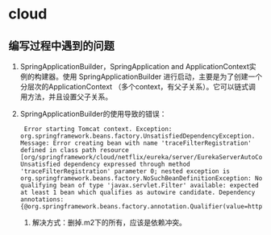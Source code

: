 # cloud
## 编写过程中遇到的问题
1. SpringApplicationBuilder，SpringApplication and ApplicationContext实例的构建器。使用 SpringApplicationBuilder 进行启动，主要是为了创建一个分层次的ApplicationContext （多个context，有父子关系）。它可以链式调用方法，并且设置父子关系。
2. SpringApplicationBuilder的使用导致的错误：

        Error starting Tomcat context. Exception: org.springframework.beans.factory.UnsatisfiedDependencyException. Message: Error creating bean with name 'traceFilterRegistration' defined in class path resource [org/springframework/cloud/netflix/eureka/server/EurekaServerAutoConfiguration.class]: Unsatisfied dependency expressed through method 'traceFilterRegistration' parameter 0; nested exception is org.springframework.beans.factory.NoSuchBeanDefinitionException: No qualifying bean of type 'javax.servlet.Filter' available: expected at least 1 bean which qualifies as autowire candidate. Dependency annotations: {@org.springframework.beans.factory.annotation.Qualifier(value=httpTraceFilter)}
    1. 解决方式：删掉.m2下的所有，应该是依赖冲突。 

